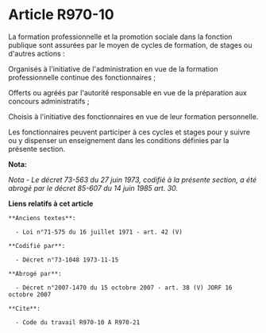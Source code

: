 # Article R970-10

La formation professionnelle et la promotion sociale dans la fonction publique sont assurées par le moyen de cycles de
formation, de stages ou d'autres actions :

Organisés à l'initiative de l'administration en vue de la formation professionnelle continue des fonctionnaires ;

Offerts ou agréés par l'autorité responsable en vue de la préparation aux concours administratifs ;

Choisis à l'initiative des fonctionnaires en vue de leur formation personnelle.

Les fonctionnaires peuvent participer à ces cycles et stages pour y suivre ou y dispenser un enseignement dans les conditions
définies par la présente section.

**Nota:**

*Nota - Le décret 73-563 du 27 juin 1973, codifié à la présente section, a été abrogé par le décret 85-607 du 14 juin 1985
art. 30.*

**Liens relatifs à cet article**

	**Anciens textes**:

	  - Loi n°71-575 du 16 juillet 1971 - art. 42 (V)

	**Codifié par**:

	  - Décret n°73-1048 1973-11-15

	**Abrogé par**:

	  - Décret n°2007-1470 du 15 octobre 2007 - art. 38 (V) JORF 16 octobre 2007

	**Cite**:

	  - Code du travail R970-10 A R970-21
